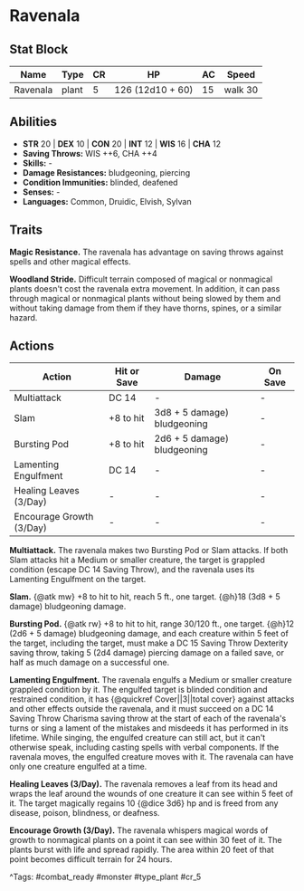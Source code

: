 # Ravenala

## Stat Block

| Name | Type | CR | HP | AC | Speed |
|------|------|----|----|----|-------|
| Ravenala | plant | 5 | 126 (12d10 + 60) | 15 | walk 30 |

## Abilities

- **STR** 20 | **DEX** 10 | **CON** 20 | **INT** 12 | **WIS** 16 | **CHA** 12
- **Saving Throws:** WIS ++6, CHA ++4  
- **Skills:** -  
- **Damage Resistances:** bludgeoning, piercing  
- **Condition Immunities:** blinded, deafened  
- **Senses:** -  
- **Languages:** Common, Druidic, Elvish, Sylvan

## Traits

**Magic Resistance.** The ravenala has advantage on saving throws against spells and other magical effects.

**Woodland Stride.** Difficult terrain composed of magical or nonmagical plants doesn't cost the ravenala extra movement. In addition, it can pass through magical or nonmagical plants without being slowed by them and without taking damage from them if they have thorns, spines, or a similar hazard.


## Actions

| Action | Hit or Save | Damage | On Save |
|--------|--------------|--------|----------|
| Multiattack | DC 14 | - | - |
| Slam | +8 to hit | 3d8 + 5 damage) bludgeoning | - |
| Bursting Pod | +8 to hit | 2d6 + 5 damage) bludgeoning | - |
| Lamenting Engulfment | DC 14 | - | - |
| Healing Leaves (3/Day) | - | - | - |
| Encourage Growth (3/Day) | - | - | - |

**Multiattack.** The ravenala makes two Bursting Pod or Slam attacks. If both Slam attacks hit a Medium or smaller creature, the target is grappled condition (escape DC 14 Saving Throw), and the ravenala uses its Lamenting Engulfment on the target.

**Slam.** {@atk mw} +8 to hit to hit, reach 5 ft., one target. {@h}18 (3d8 + 5 damage) bludgeoning damage.

**Bursting Pod.** {@atk rw} +8 to hit to hit, range 30/120 ft., one target. {@h}12 (2d6 + 5 damage) bludgeoning damage, and each creature within 5 feet of the target, including the target, must make a DC 15 Saving Throw Dexterity saving throw, taking 5 (2d4 damage) piercing damage on a failed save, or half as much damage on a successful one.

**Lamenting Engulfment.** The ravenala engulfs a Medium or smaller creature grappled condition by it. The engulfed target is blinded condition and restrained condition, it has {@quickref Cover||3||total cover} against attacks and other effects outside the ravenala, and it must succeed on a DC 14 Saving Throw Charisma saving throw at the start of each of the ravenala's turns or sing a lament of the mistakes and misdeeds it has performed in its lifetime. While singing, the engulfed creature can still act, but it can't otherwise speak, including casting spells with verbal components. If the ravenala moves, the engulfed creature moves with it. The ravenala can have only one creature engulfed at a time.

**Healing Leaves (3/Day).** The ravenala removes a leaf from its head and wraps the leaf around the wounds of one creature it can see within 5 feet of it. The target magically regains 10 {@dice 3d6} hp and is freed from any disease, poison, blindness, or deafness.

**Encourage Growth (3/Day).** The ravenala whispers magical words of growth to nonmagical plants on a point it can see within 30 feet of it. The plants burst with life and spread rapidly. The area within 20 feet of that point becomes difficult terrain for 24 hours.


^Tags: #combat_ready #monster #type_plant #cr_5